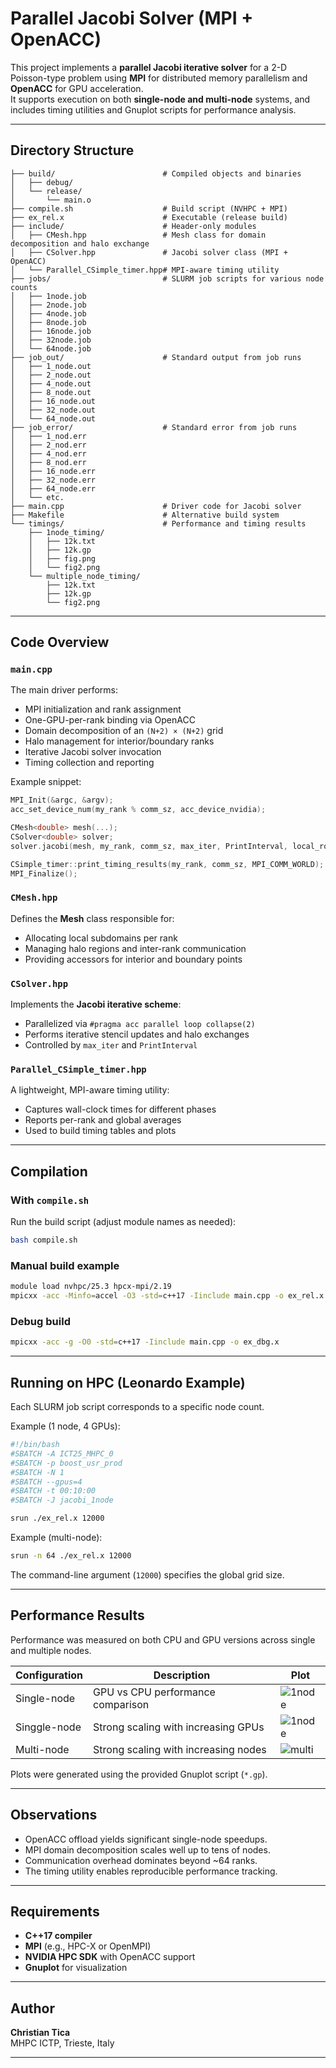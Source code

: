 # Parallel Jacobi Solver (MPI + OpenACC)

This project implements a **parallel Jacobi iterative solver** for a 2-D Poisson-type problem using **MPI** for distributed memory parallelism and **OpenACC** for GPU acceleration.  
It supports execution on both **single-node and multi-node** systems, and includes timing utilities and Gnuplot scripts for performance analysis.

---

##  Directory Structure

```
├── build/                        # Compiled objects and binaries
│   ├── debug/
│   └── release/
│       └── main.o
├── compile.sh                    # Build script (NVHPC + MPI)
├── ex_rel.x                      # Executable (release build)
├── include/                      # Header-only modules
│   ├── CMesh.hpp                 # Mesh class for domain decomposition and halo exchange
│   ├── CSolver.hpp               # Jacobi solver class (MPI + OpenACC)
│   └── Parallel_CSimple_timer.hpp# MPI-aware timing utility
├── jobs/                         # SLURM job scripts for various node counts
│   ├── 1node.job
│   ├── 2node.job
│   ├── 4node.job
│   ├── 8node.job
│   ├── 16node.job
│   ├── 32node.job
│   └── 64node.job
├── job_out/                      # Standard output from job runs
│   ├── 1_node.out
│   ├── 2_node.out
│   ├── 4_node.out
│   ├── 8_node.out
│   ├── 16_node.out
│   ├── 32_node.out
│   └── 64_node.out
├── job_error/                    # Standard error from job runs
│   ├── 1_nod.err
│   ├── 2_nod.err
│   ├── 4_nod.err
│   ├── 8_nod.err
│   ├── 16_node.err
│   ├── 32_node.err
│   ├── 64_node.err
│   └── etc.
├── main.cpp                      # Driver code for Jacobi solver
├── Makefile                      # Alternative build system
└── timings/                      # Performance and timing results
    ├── 1node_timing/
    │   ├── 12k.txt
    │   ├── 12k.gp
    │   ├── fig.png
    │   └── fig2.png
    └── multiple_node_timing/
        ├── 12k.txt
        ├── 12k.gp
        └── fig2.png
```

---

##  Code Overview

### `main.cpp`
The main driver performs:
- MPI initialization and rank assignment
- One-GPU-per-rank binding via OpenACC
- Domain decomposition of an `(N+2) × (N+2)` grid
- Halo management for interior/boundary ranks
- Iterative Jacobi solver invocation
- Timing collection and reporting

Example snippet:
```cpp
MPI_Init(&argc, &argv);
acc_set_device_num(my_rank % comm_sz, acc_device_nvidia);

CMesh<double> mesh(...);
CSolver<double> solver;
solver.jacobi(mesh, my_rank, comm_sz, max_iter, PrintInterval, local_rows, rem, MPI_COMM_WORLD);

CSimple_timer::print_timing_results(my_rank, comm_sz, MPI_COMM_WORLD);
MPI_Finalize();
```

### `CMesh.hpp`
Defines the **Mesh** class responsible for:
- Allocating local subdomains per rank
- Managing halo regions and inter-rank communication
- Providing accessors for interior and boundary points

### `CSolver.hpp`
Implements the **Jacobi iterative scheme**:
- Parallelized via `#pragma acc parallel loop collapse(2)`
- Performs iterative stencil updates and halo exchanges
- Controlled by `max_iter` and `PrintInterval`

### `Parallel_CSimple_timer.hpp`
A lightweight, MPI-aware timing utility:
- Captures wall-clock times for different phases
- Reports per-rank and global averages
- Used to build timing tables and plots

---

##  Compilation

### With `compile.sh`
Run the build script (adjust module names as needed):
```bash
bash compile.sh
```

### Manual build example
```bash
module load nvhpc/25.3 hpcx-mpi/2.19
mpicxx -acc -Minfo=accel -O3 -std=c++17 -Iinclude main.cpp -o ex_rel.x
```

### Debug build
```bash
mpicxx -acc -g -O0 -std=c++17 -Iinclude main.cpp -o ex_dbg.x
```

---

##  Running on HPC (Leonardo Example)

Each SLURM job script corresponds to a specific node count.

Example (1 node, 4 GPUs):
```bash
#!/bin/bash
#SBATCH -A ICT25_MHPC_0
#SBATCH -p boost_usr_prod
#SBATCH -N 1
#SBATCH --gpus=4
#SBATCH -t 00:10:00
#SBATCH -J jacobi_1node

srun ./ex_rel.x 12000
```

Example (multi-node):
```bash
srun -n 64 ./ex_rel.x 12000
```
The command-line argument (`12000`) specifies the global grid size.

---

##  Performance Results

Performance was measured on both CPU and GPU versions across single and multiple nodes.

| Configuration | Description | Plot |
|----------------|-------------|------|
| Single-node    | GPU vs CPU performance comparison | ![1node](timings/1node_timing/fig2.png) |
| Singgle-node   | Strong scaling with increasing GPUs | ![1node](timings/1node_timing/fig.png) |
| Multi-node     | Strong scaling with increasing nodes | ![multi](timings/multiple_node_timing/fig2.png) |

Plots were generated using the provided Gnuplot script (`*.gp`).

---

##  Observations

- OpenACC offload yields significant single-node speedups.
- MPI domain decomposition scales well up to tens of nodes.
- Communication overhead dominates beyond ~64 ranks.
- The timing utility enables reproducible performance tracking.

---

##  Requirements

- **C++17 compiler**
- **MPI** (e.g., HPC-X or OpenMPI)
- **NVIDIA HPC SDK** with OpenACC support
- **Gnuplot** for visualization

---

##  Author

**Christian Tica**  
MHPC 
ICTP, Trieste, Italy  

---

